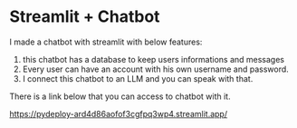 # Streamlit + Chatbot

I made a chatbot with streamlit with below features:

1. this chatbot has a database to keep users informations and messages
2. Every user can have an account with his own username and password. 
3. I connect this chatbot to an LLM and you can speak with that.

There is a link below that you can access to chatbot with it.

https://pydeploy-ard4d86aofof3cgfpq3wp4.streamlit.app/
